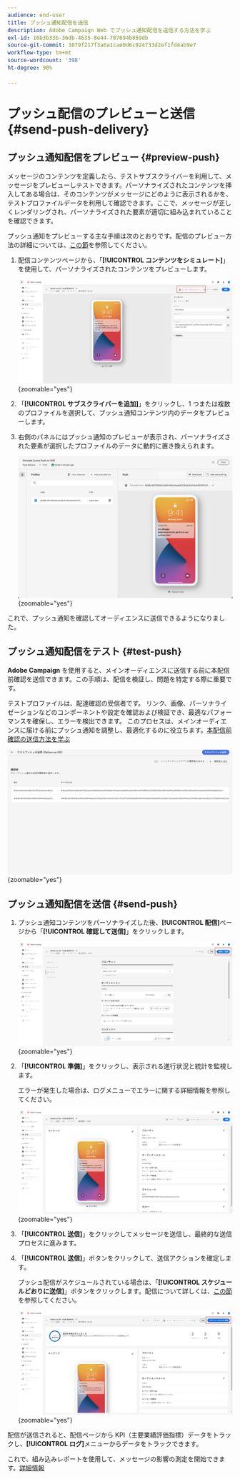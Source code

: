 ```yaml
---
audience: end-user
title: プッシュ通知配信を送信
description: Adobe Campaign Web でプッシュ通知配信を送信する方法を学ぶ
exl-id: 16b3b33b-36db-4635-8e44-707694b859db
source-git-commit: 3879f217f3a6a1cae0d6c924733d2ef1fd4ab9e7
workflow-type: tm+mt
source-wordcount: '398'
ht-degree: 90%

---
```


# プッシュ配信のプレビューと送信 {#send-push-delivery}

## プッシュ通知配信をプレビュー {#preview-push}

メッセージのコンテンツを定義したら、テストサブスクライバーを利用して、メッセージをプレビューしテストできます。パーソナライズされたコンテンツを挿入してある場合は、そのコンテンツがメッセージにどのように表示されるかを、テストプロファイルデータを利用して確認できます。ここで、メッセージが正しくレンダリングされ、パーソナライズされた要素が適切に組み込まれていることを確認できます。

プッシュ通知をプレビューする主な手順は次のとおりです。配信のプレビュー方法の詳細については、[この節](../preview-test/preview-content.md)を参照してください。

1. 配信コンテンツページから、「**[!UICONTROL コンテンツをシミュレート]**」を使用して、パーソナライズされたコンテンツをプレビューします。

   ![](assets/push_send_1.png){zoomable=&quot;yes&quot;}

1. 「**[!UICONTROL サブスクライバーを追加]**」をクリックし、1 つまたは複数のプロファイルを選択して、プッシュ通知コンテンツ内のデータをプレビューします。


   <!--Once your test subscribers are selected, click **[!UICONTROL Select]**.
    ![](assets/push_send_5.png){zoomable="yes"}-->

1. 右側のパネルにはプッシュ通知のプレビューが表示され、パーソナライズされた要素が選択したプロファイルのデータに動的に置き換えられます。

   ![](assets/push_send_7.png){zoomable=&quot;yes&quot;}

これで、プッシュ通知を確認してオーディエンスに送信できるようになりました。

## プッシュ通知配信をテスト {#test-push}

**Adobe Campaign** を使用すると、メインオーディエンスに送信する前に本配信前確認を送信できます。この手順は、配信を検証し、問題を特定する際に重要です。

テストプロファイルは、配達確認の受信者です。 リンク、画像、パーソナライゼーションなどのコンポーネントや設定を確認および検証でき、最適なパフォーマンスを確保し、エラーを検出できます。 このプロセスは、メインオーディエンスに届ける前にプッシュ通知を調整し、最適化するのに役立ちます。[本配信前確認の送信方法を学ぶ](../preview-test/test-deliveries.md#subscribers)

![](assets/push_send_6.png){zoomable=&quot;yes&quot;}

## プッシュ通知配信を送信 {#send-push}

1. プッシュ通知コンテンツをパーソナライズした後、**[!UICONTROL 配信]**&#x200B;ページから「**[!UICONTROL 確認して送信]**」をクリックします。

   ![](assets/push_send_2.png){zoomable=&quot;yes&quot;}

1. 「**[!UICONTROL 準備]**」をクリックし、表示される進行状況と統計を監視します。

   エラーが発生した場合は、ログメニューでエラーに関する詳細情報を参照してください。

   ![](assets/push_send_3.png){zoomable=&quot;yes&quot;}

1. 「**[!UICONTROL 送信]**」をクリックしてメッセージを送信し、最終的な送信プロセスに進みます。

1. 「**[!UICONTROL 送信]**」ボタンをクリックして、送信アクションを確定します。

   プッシュ配信がスケジュールされている場合は、「**[!UICONTROL スケジュールどおりに送信]**」ボタンをクリックします。配信について詳しくは、[この節](../msg/gs-messages.md#schedule-the-delivery-sending)を参照してください。

   ![](assets/push_send_4.png){zoomable=&quot;yes&quot;}

配信が送信されると、配信ページから KPI（主要業績評価指標）データをトラックし、**[!UICONTROL ログ]**&#x200B;メニューからデータをトラックできます。

これで、組み込みレポートを使用して、メッセージの影響の測定を開始できます。[詳細情報](../reporting/push-report.md)
